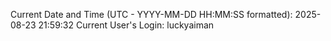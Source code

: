 Current Date and Time (UTC - YYYY-MM-DD HH:MM:SS formatted): 2025-08-23 21:59:32
Current User's Login: luckyaiman
